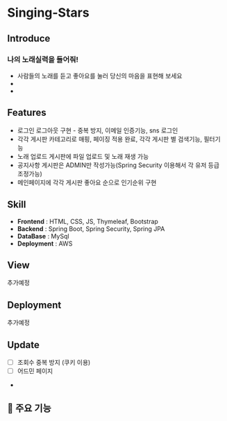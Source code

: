 # Singing-Stars

## Introduce
### 나의 노래실력을 들어줘!

* 사람들의 노래를 듣고 좋아요를 눌러 당신의 마음을 표현해 보세요
* 
* 

## Features

* 로그인 로그아웃 구현 - 중복 방지, 이메일 인증기능, sns 로그인
* 각각 게시판 카테고리로 매핑, 페이징 적용 완료, 각각 게시판 별 검색기능, 필터기능
* 노래 업로드 게시판에 파일 업로드 및 노래 재생 가능
* 공지사항 게시판은 ADMIN만 작성가능(Spring Security 이용해서 각 유저 등급 조정가능)
* 메인페이지에 각각 게시판 좋아요 순으로 인기순위 구현



## Skill

* **Frontend** : HTML, CSS, JS, Thymeleaf, Bootstrap 
* **Backend** : Spring Boot, Spring Security, Spring JPA
* **DataBase** : MySql
* **Deployment** : AWS

## View
추가예정
## Deployment
추가예정
## Update
- [ ] 조회수 중복 방지 (쿠키 이용)
- [ ] 어드민 페이지
- 



## 📌 주요 기능

